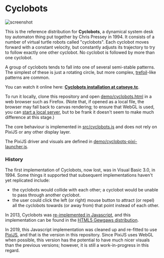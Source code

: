 Cyclobots
=========

![screenshot](https://static.catseye.tc/images/screenshots/Cyclobots.jpg)

This is the reference distribution for **Cyclobots**, a dynamical system
desk toy automaton thing put together by Chris Pressey in 1994.  It consists
of a number of virtual turtle robots called "cyclobots".  Each cyclobot moves
forward with a constant velocity, but constantly adjusts its trajectory to try
to follow exactly one other cyclobot.  No cyclobot is followed by more than one
cyclobot.

A group of cyclobots tends to fall into one of several semi-stable patterns.
The simplest of these is just a rotating circle, but more complex,
[trefoil][]-like patterns are common.

You can watch it online here: **[Cyclobots installation at catseye.tc][]**.

To run it locally, clone this repository and open
[demo/cyclobots.html](demo/cyclobots.html) in a web browser such as
Firefox.  (Note that, if opened as a local file, the browser may fall back
to canvas rendering; to ensure that WebGL is used, you can
[start a local server][], but to be frank it doesn't seem to make much difference
at this stage.)

The core behaviour is implemented in [src/cyclobots.js](src/cyclobots.js) and
does not rely on PixiJS or any other display layer.

The PixiJS driver and visuals are defined in
[demo/cyclobots-pixi-launcher.js](demo/cyclobots-pixi-launcher.js).

### History ###

The first implementation of Cyclobots, now lost, was in Visual Basic 3.0, in
1994.  Some things it supported that subsequent implementations haven't
yet replicated include:

*   the cyclobots would collide with each other; a cyclobot would be unable
    to pass through another cyclobot.
*   the user could click the left (or right) mouse button to attract (or repel)
    all the cyclobots towards (or away from) that point instead of each other.

In 2013, Cyclobots was [re-implemented in Javascript][], and this implementation
can be found in the [HTML5 Gewgaws distribution][].

In 2019, this Javascript implementation was cleaned up and re-fitted to use
[PixiJS][], and that is the version in this repository.  Since PixiJS uses
WebGL when possible, this version has the potential to have much nicer visuals
than the previous versions; however, it is still a work-in-progress in this
regard.

[trefoil]: https://en.wikipedia.org/wiki/Trefoil_knot
[Cyclobots installation at catseye.tc]: https://catseye.tc/installation/Cyclobots
[HTML5 Gewgaws distribution]: https://catseye.tc/distribution/HTML5%20Gewgaws%20distribution
[PixiJS]: http://www.pixijs.com/
[start a local server]: https://github.com/mrdoob/three.js/wiki/How-to-run-things-locally#run-local-server
[re-implemented in Javascript]: https://catseye.tc/article/News.md#id-been-meaning-to-re-implement-this-for-ages

